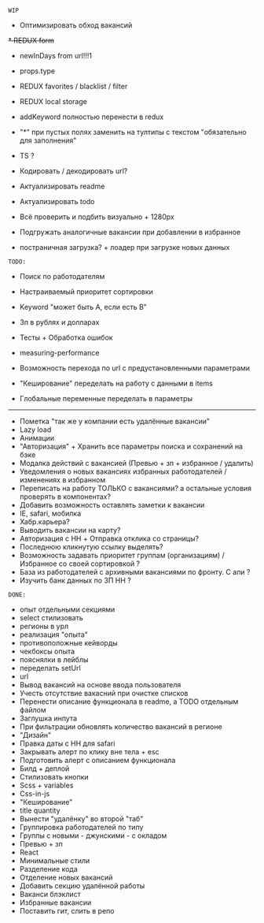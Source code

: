 `WIP` 

* Оптимизировать обход вакансий

~~* REDUX form~~

*  newInDays from url!!!1

* props.type

* REDUX favorites / blacklist / filter
* REDUX local storage

* addKeyword полностью перенести в redux

* "*" при пустых полях заменить на тултипы с текстом "обязательно для заполнения"


* TS ?
* Кодировать / декодировать url?

* Актуализировать readme
* Актуализировать todo


* Всё проверить и подбить визуально + 1280px

* Подгружать аналогичные вакансии при добавлении в избранное

* постраничная загрузка? + лоадер при загрузке новых данных
 
`TODO:`

* Поиск по работодателям

* Настраиваемый приоритет сортировки

* Keyword "может быть A, если есть B"
* Зп в рублях и долларах
* Тесты + Обработка ошибок
* measuring-performance
* Возможность перехода по url с предустановленными параметрами
* "Кеширование" переделать на работу с данными в items
* Глобальные переменные переделать в параметры
___

* Пометка "так же у компании есть удалённые вакансии"
* Lazy load
* Анимации
* "Авторизация" + Хранить все параметры поиска и сохранений на бэке
* Модалка действий с вакансией (Превью + зп + избранное / удалить)
* Уведомления о новых вакансиях избранных работодателей / изменениях в избранном
* Переписать на работу ТОЛЬКО с вакансиями? а остальные условия проверять в компонентах?
* Добавить возможность оставлять заметки к вакансии
* IE, safari, мобилка
* Хабр.карьера?
* Выводить вакансии на карту?
* Авторизация с HH + Отправка отклика со страницы?
* Последнюю кликнутую ссылку выделять?
* Возможность задавать приоритет группам (организациям) / Избранное со своей сортировкой ?
* База из работодателей с архивными вакансиями по фронту. С апи ?
* Изучить банк данных по ЗП HH ?

`DONE:`

* опыт отдельными секциями
* select стилизовать
* регионы в урл
* реализация "опыта"
* противоположные кейворды
* чекбоксы опыта
* пояснялки в лейблы
* переделать setUrl 
* url
* Вывод вакансий на основе ввода пользователя
* Учесть отсутствие вакасний при очистке списков
* Перенести описание функционала в readme, а TODO отдельным файлом
* Заглушка инпута
* При фильтрации обновлять количество вакансий в регионе
* "Дизайн"
* Правка даты с HH для safari
* Закрывать алерт по клику вне тела + esc
* Подготовить алерт с описанием функционала
* Билд + деплой
* Стилизовать кнопки
* Scss + variables
* Css-in-js
* "Кеширование"
* title quantity
* Вынести "удалёнку" во второй "таб"
* Группировка работодателей по типу
* Группы с новыми - джунскими - с окладом
* Превью + зп
* React
* Минимальные стили
* Разделение кода
* Отделение новых вакансий
* Добавить секцию удалённой работы
* Ваканси блэклист
* Избранные вакансии
* Поставить гит, слить в репо